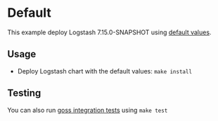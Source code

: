 # Default

This example deploy Logstash 7.15.0-SNAPSHOT using [default values][].


## Usage

* Deploy Logstash chart with the default values: `make install`


## Testing

You can also run [goss integration tests][] using `make test`


[goss integration tests]: https://github.com/elastic/helm-charts/tree/7.x/logstash/examples/default/test/goss.yaml
[default values]: https://github.com/elastic/helm-charts/tree/7.x/logstash/values.yaml
